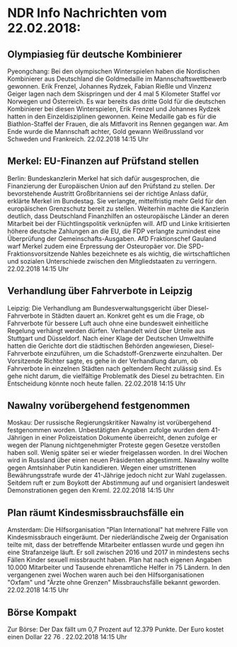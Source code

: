 # NDR Info Nachrichten vom 22.02.2018:


## Olympiasieg für deutsche Kombinierer
Pyeongchang:	Bei den olympischen Winterspielen haben die Nordischen Kombinierer aus Deutschland die Goldmedaille im Mannschaftswettbewerb gewonnen. Erik Frenzel, Johannes Rydzek, Fabian Rießle und Vinzenz Geiger lagen nach dem Skispringen und der 4 mal 5 Kilometer Staffel vor Norwegen und Österreich. Es war bereits das dritte Gold für die deutschen Kombinierer bei diesen Winterspielen, Erik Frenzel und Johannes Rydzek hatten in den Einzeldisziplinen gewonnen. Keine Medaille gab es für die Biathlon-Staffel der Frauen, die als Mitfavorit ins Rennen gegangen war. Am Ende wurde die Mannschaft achter, Gold gewann Weißrussland vor Schweden und Frankreich. 22.02.2018 14:15 Uhr 

## Merkel: EU-Finanzen auf Prüfstand stellen
Berlin:	Bundeskanzlerin Merkel hat sich dafür ausgesprochen, die Finanzierung der Europäischen Union auf den Prüfstand zu stellen. Der bevorstehende Austritt Großbritanniens sei der richtige Anlass dafür, erklärte Merkel im Bundestag. Sie verlangte, mittelfristig mehr Geld für den europäischen Grenzschutz bereit zu stellen. Weiterhin machte die Kanzlerin deutlich, dass Deutschland Finanzhilfen an osteuropäische Länder an deren Mitarbeit bei der Flüchtlingspolitik verknüpfen will. AfD und Linke kritisierten höhere deutsche Zahlungen an die EU, die FDP verlangte zumindest eine Überprüfung der Gemeinschafts-Ausgaben. AfD Fraktionschef Gauland warf Merkel zudem eine Erpressung der Osteuropäer vor. Die SPD-Fraktionsvorsitzende Nahles bezeichnete es als wichtig, die wirtschaftlichen und sozialen Unterschiede zwischen den Mitgliedstaaten zu verringern. 22.02.2018 14:15 Uhr 

## Verhandlung über Fahrverbote in Leipzig
Leipzig: Die Verhandlung am Bundesverwaltungsgericht über Diesel-Fahrverbote in Städten dauert an. Konkret geht es um die Frage, ob Fahrverbote für bessere Luft auch ohne eine bundesweit einheitliche Regelung verhängt werden dürfen. Verhandelt wird über Urteile aus Stuttgart und Düsseldorf. Nach einer Klage der Deutschen Umwelthilfe hatten die Gerichte dort die städtischen Behörden angewiesen, Diesel-Fahrverbote einzuführen, um die Schadstoff-Grenzwerte einzuhalten. Der Vorsitzende Richter sagte, es gehe in der Verhandlung darum, ob Fahrverbote in einzelnen Städten nach geltendem Recht zulässig sind. Es gehe nicht darum, die vielfältige Problematik des Diesel zu betrachten. Ein Entscheidung könnte noch heute fallen. 22.02.2018 14:15 Uhr 

## Nawalny vorübergehend festgenommen
Moskau: Der russische Regierungskritiker Nawalny ist vorübergehend festgenommen worden. Unbestätigten Angaben zufolge wurden dem 41-Jährigen in einer Polizeistation Dokumente überreicht, denen zufolge er wegen der Planung nichtgenehmigter Proteste gegen Gesetze verstoßen haben soll. Wenig später sei er wieder freigelassen worden. In drei Wochen wird in Russland über einen neuen Präsidenten abgestimmt. Nawalny wollte gegen Amtsinhaber Putin kandidieren. Wegen einer umstrittenen Bewährungsstrafe wurde der 41-Jährige jedoch nicht zur Wahl zugelassen. Seitdem ruft er zum Boykott der Abstimmung auf und organisiert landesweit Demonstrationen gegen den Kreml. 22.02.2018 14:15 Uhr 

## Plan räumt Kindesmissbrauchsfälle ein
Amsterdam: Die Hilfsorganisation "Plan International" hat mehrere Fälle von Kindesmissbrauch eingeräumt. Der niederländische Zweig der Organisation teilte mit, dass der betreffende Mitarbeiter entlassen wurde und gegen ihn eine Strafanzeige läuft. Er soll zwischen 2016 und 2017 in mindestens sechs Fällen Kinder sexuell missbraucht haben. Plan hat nach eigenen Angaben 10.000 Mitarbeiter und Tausende ehrenamtliche Helfer in 75 Ländern. In den vergangenen zwei Wochen waren auch bei den Hilfsorganisationen "Oxfam" und "Ärzte ohne Grenzen" Missbrauchsfälle bekannt geworden. 22.02.2018 14:15 Uhr 

## Börse Kompakt
Zur Börse: Der Dax fällt um  0,7  Prozent auf  12.379  Punkte. Der Euro kostet einen Dollar  22 76 . 22.02.2018 14:15 Uhr 
